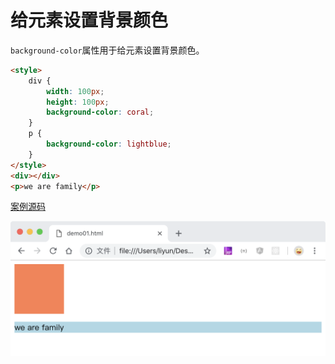 # 给元素设置背景颜色

`background-color`属性用于给元素设置背景颜色。

```html
<style>
    div {
        width: 100px;
        height: 100px;
        background-color: coral;
    }
    p {
        background-color: lightblue;
    }
</style>
<div></div>
<p>we are family</p>
```

[案例源码](./demo/demo01.html)

![](./images/01.png)
